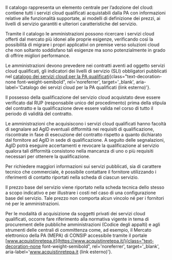 Il catalogo rappresenta un elemento centrale per l’adozione del cloud: contiene tutti i servizi cloud qualificati acquistabili 
dalla PA con informazioni relative alle funzionalità supportate, ai modelli di definizione dei prezzi, ai livelli di servizio 
garantiti e ulteriori caratteristiche del servizio.

Tramite il catalogo le amministrazioni possono ricercare i servizi cloud offerti dal mercato più idonei alle proprie esigenze, 
verificando così la possibilità di migrare i propri applicativi on premise verso soluzioni cloud che non soltanto soddisfano 
tali esigenze ma sono potenzialmente in grado di offrire migliori performance.

Le amministrazioni devono prevedere nei contratti aventi ad oggetto servizi cloud qualificati, gli indicatori dei livelli di servizio (SLI) 
obbligatori pubblicati nel
[catalogo dei servizi cloud per la PA qualificati](https://cloud.italia.it/marketplace/){class="text-decoration-none font-weight-semibold", rel='noreferrer', target='_blank', aria-label='Catalogo dei servizi cloud per la PA qualificati (link esterno)'}.

Il possesso della qualificazione del servizio cloud acquistato deve essere verificato dal RUP (responsabile unico del procedimento) prima della 
stipula del contratto e la qualificazione deve essere valida nel corso di tutto il periodo di validità del contratto.

Le amministrazioni che acquisiscono i servizi cloud qualificati hanno facoltà di segnalare ad AgID eventuali difformità nei requisiti di qualificazione, 
riscontrate in fase di esecuzione del contratto rispetto a quanto dichiarato dal fornitore ad AgID in sede di qualificazione. 
A seguito delle segnalazioni, AgID potrà eseguire accertamenti e revocare la qualificazione al servizio qualora tali difformità 
consistono nella mancanza di uno o più requisiti necessari per ottenere la qualificazione.

Per richiedere maggiori informazioni sui servizi pubblicati, sia di carattere tecnico che commerciale, 
è possibile contattare il fornitore utilizzando i riferimenti di contatto riportati nella scheda di ciascun servizio.

Il prezzo base del servizio viene riportato nella scheda tecnica dello stesso a scopo indicativo e per illustrare i costi nel caso di una configurazione 
base del servizio. Tale prezzo non comporta alcun vincolo né per i fornitori né per le amministrazioni.

Per le modalità di acquisizione da soggetti privati dei servizi cloud qualificati, occorre fare riferimento alla normativa vigente 
in tema di procurement delle pubbliche amministrazioni (Codice degli appalti) e agli strumenti delle centrali di committenza come, 
ad esempio, il Mercato elettronico della PA (MEPA) di CONSIP accessibile tramite il portale
[www.acquistinretepa.it](https://www.acquistinretepa.it/){class="text-decoration-none font-weight-semibold", rel='noreferrer', target='_blank', aria-label='www.acquistinretepa.it (link esterno)'}.
